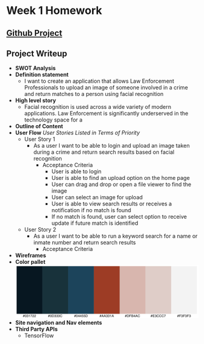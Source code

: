 # Week 1 Homework

## [Github Project](https://github.com/jkruse8848/capstoneProjectKruse)

## Project Writeup

   - **SWOT Analysis**
   - **Definition statement**
     - I want to create an application that allows Law Enforcement Professionals to upload an image of someone involved in a crime and return matches to a person using facial recognition
   - **High level story**
     - Facial recognition is used across a wide variety of modern applications. Law Enforcement is significantly underserved in the technology space for a
   - **Outline of Content**
   - **User Flow**
       _User Stories Listed in Terms of Priority_
     - User Story 1
       - As a user I want to be able to login and upload an image taken during a crime and return search results based on facial recognition
         - Acceptance Criteria
           - User is able to login
           - User is able to find an upload option on the home page
           - User can drag and drop or open a file viewer to find the image
           - User can select an image for upload
           - User is able to view search results or receives a notification if no match is found
           - If no match is found, user can select option to receive update if future match is identified
     - User Story 2
       - As a user I want to be able to run a keyword search for a name or inmate number and return search results
         - Acceptance Criteria
   - **Wireframes**
   - **Color pallet**
![Color Pallet](images/colorPallet.png)
   - **Site navigation and Nav elements**
   - **Third Party APIs**
     - TensorFlow


